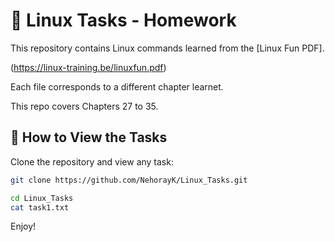 # 📝 Linux Tasks - Homework

This repository contains Linux commands learned from the [Linux Fun PDF].

(https://linux-training.be/linuxfun.pdf)

Each file corresponds to a different chapter learnet.

This repo covers Chapters 27 to 35. 


## 📖 How to View the Tasks

Clone the repository and view any task:

```bash
git clone https://github.com/NehorayK/Linux_Tasks.git

cd Linux_Tasks
cat task1.txt
```

Enjoy!
